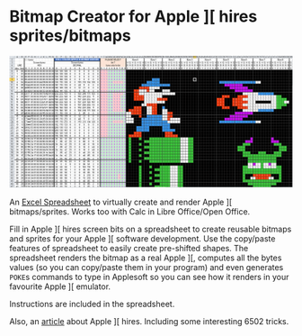 # Bitmap Creator for Apple ]\[ hires sprites/bitmaps
![title](img/bitmap_creator_example.png)

An [Excel Spreadsheet](https://github.com/tilleul/apple2/tree/master/tools/bitmap%20editor/src) to virtually create and render Apple ]\[ bitmaps/sprites. Works too with Calc in Libre Office/Open Office.

Fill in Apple ]\[ hires screen bits on a spreadsheet to create reusable bitmaps and sprites for your Apple ]\[ software development. Use the copy/paste features of spreadsheet to easily create pre-shifted shapes. The spreadsheet renders the bitmap as a real Apple ]\[, computes all the bytes values (so you can copy/paste them in your program) and even generates `POKE`s commands to type in Applesoft so you can see how it renders in your favourite Apple ]\[ emulator.

Instructions are included in the spreadsheet.

Also, an [article](apple2_hires.md) about Apple ]\[ hires. Including some interesting 6502 tricks.
